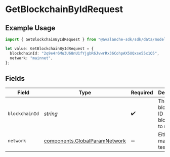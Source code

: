 # GetBlockchainByIdRequest

## Example Usage

```typescript
import { GetBlockchainByIdRequest } from "@avalanche-sdk/sdk/data/models/operations";

let value: GetBlockchainByIdRequest = {
  blockchainId: "2q9e4r6Mu3U68nU1fYjgbR6JvwrRx36CohpAX5UQxse55x1Q5",
  network: "mainnet",
};
```

## Fields

| Field                                                                          | Type                                                                           | Required                                                                       | Description                                                                    | Example                                                                        |
| ------------------------------------------------------------------------------ | ------------------------------------------------------------------------------ | ------------------------------------------------------------------------------ | ------------------------------------------------------------------------------ | ------------------------------------------------------------------------------ |
| `blockchainId`                                                                 | *string*                                                                       | :heavy_check_mark:                                                             | The blockchain ID of the blockchain to retrieve.                               | 2q9e4r6Mu3U68nU1fYjgbR6JvwrRx36CohpAX5UQxse55x1Q5                              |
| `network`                                                                      | [components.GlobalParamNetwork](../../models/components/globalparamnetwork.md) | :heavy_minus_sign:                                                             | Either mainnet or testnet/fuji.                                                | mainnet                                                                        |